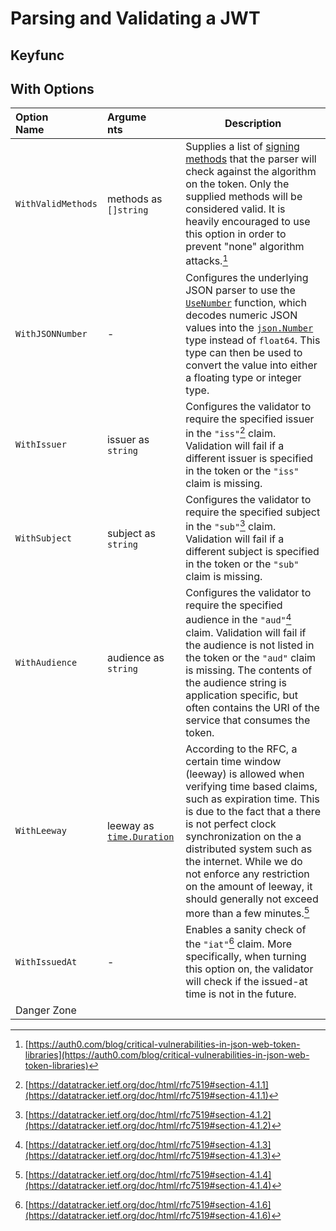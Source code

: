 # Parsing and Validating a JWT

## Keyfunc



## With Options

| <div style="width:5.6rem">Option Name</div> | <div style="width:4.5rem">Arguments</div>                     | Description                                                                                                                                                                                                                                                                                                                                                                           |
| :------------------------------------------ | :------------------------------------------------------------ | ------------------------------------------------------------------------------------------------------------------------------------------------------------------------------------------------------------------------------------------------------------------------------------------------------------------------------------------------------------------------------------- |
| `WithValidMethods`                          | methods as `[]string`                                         | Supplies a list of [signing methods](./signing_methods.md) that the parser will check against the algorithm on the token. Only the supplied methods will be considered valid. It is heavily encouraged to use this option in order to prevent "none" algorithm attacks.[^1]                                                                                                           |  |
| `WithJSONNumber`                            | -                                                             | Configures the underlying JSON parser to use the [`UseNumber`](https://pkg.go.dev/encoding/json#Decoder.UseNumber) function, which decodes numeric JSON values into the [`json.Number`](https://pkg.go.dev/encoding/json#Number) type instead of `float64`. This type can then be used to convert the value into either a floating type or integer type.                              |
| `WithIssuer`                                | issuer as `string`                                            | Configures the validator to require the specified issuer in the `"iss"`[^iss] claim. Validation will fail if a different issuer is specified in the token or the `"iss"` claim is missing.                                                                                                                                                                                            |
| `WithSubject`                               | subject as `string`                                           | Configures the validator to require the specified subject in the `"sub"`[^sub] claim. Validation will fail if a different subject is specified in the token or the `"sub"` claim is missing.                                                                                                                                                                                          |
| `WithAudience`                              | audience  as `string`                                         | Configures the validator to require the specified audience in the `"aud"`[^aud] claim. Validation will fail if the audience is not listed in the token or the `"aud"` claim is missing. The contents of the audience string is application specific, but often contains the URI of the service that consumes the token.                                                               |
| `WithLeeway`                                | leeway as [`time.Duration`](https://pkg.go.dev/time#Duration) | According to the RFC, a certain time window (leeway) is allowed when verifying time based claims, such as expiration time. This is due to the fact that a there is not perfect clock synchronization on the a distributed system such as the internet. While we do not enforce any restriction on the amount of leeway, it should generally not exceed more than a few minutes.[^exp] |
| `WithIssuedAt`                              | -                                                             | Enables a sanity check of the `"iat"`[^iat] claim. More specifically, when turning this option on, the validator will check if the issued-at time is not in the future.                                                                                                                                                                                                               |
| Danger Zone                                 |


[^1]: [https://auth0.com/blog/critical-vulnerabilities-in-json-web-token-libraries](https://auth0.com/blog/critical-vulnerabilities-in-json-web-token-libraries)
[^iss]: [https://datatracker.ietf.org/doc/html/rfc7519#section-4.1.1](https://datatracker.ietf.org/doc/html/rfc7519#section-4.1.1)
[^sub]: [https://datatracker.ietf.org/doc/html/rfc7519#section-4.1.2](https://datatracker.ietf.org/doc/html/rfc7519#section-4.1.2)
[^aud]: [https://datatracker.ietf.org/doc/html/rfc7519#section-4.1.3](https://datatracker.ietf.org/doc/html/rfc7519#section-4.1.3)
[^exp]: [https://datatracker.ietf.org/doc/html/rfc7519#section-4.1.4](https://datatracker.ietf.org/doc/html/rfc7519#section-4.1.4)
[^iat]: [https://datatracker.ietf.org/doc/html/rfc7519#section-4.1.6](https://datatracker.ietf.org/doc/html/rfc7519#section-4.1.6)

